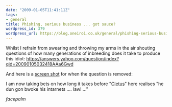 ```yaml
---
date: "2009-01-05T11:41:11Z"
tags:
- general
title: Phishing, serious business ... got sauce?
wordpress_id: 379
wordpress_url: https://blog.oneiroi.co.uk/general/phishing-serious-business-got-sauce
---
```

Whilst I refrain from swearing and throwing my arms in the air shouting questions of how many generations of inbreeding does it take to produce this idiot: <a href="https://answers.yahoo.com/question/index?qid=20090105032418AAa6Gwd">https://answers.yahoo.com/question/index?qid=20090105032418AAa6Gwd</a>

And here is a <a href="https://www.flickr.com/photos/31732936@N06/3170494394/">screen shot</a> for when the question is removed: 

I am now taking bets on how long it takes before "<a href="https://en.wikipedia.org/wiki/Cletus_Spuckler">Cletus</a>" here realises "he dun gon bwoke his intarnets .... lawl ..."

*facepalm*
